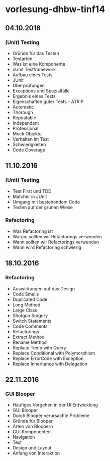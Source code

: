 # vorlesung-dhbw-tinf14
## 04.10.2016
### (Unit) Testing
* Gründe für das Testen
* Testarten
* Was ist eine Komponente
* xUnit Testframework
 * Aufbau eines Tests
 * JUnit
 * Überprüfungen 
 * Exceptions und Spezialfälle
* Ergebnis eines Tests
* Eigenschaften guter Tests - ATRIP
 * Automatic
 * Thorough
 * Repeatable
 * Independent
 * Professional
* Mock Objekte
 * Verhalten im Test
 * Schwierigkeiten
* Code Coverage

## 11.10.2016
### (Unit) Testing
* Test First und TDD
* Matcher in JUnit
* Umgang mit bestehendem Code
* Testen auf der grünen Wiese

### Refactoring
* Was Refactoring ist
* Warum sollten wir Refactorings verwenden
* Wann sollten wir Refactorings verwenden
* Wann wird Refactoring schwierig

## 18.10.2016
### Refactoring
* Auswirkungen auf das Design
* Code Smells
 * Duplicated Code
 * Long Method
 * Large Class
 * Shotgun Surgery
 * Switch Statements
 * Code Comments
* Refactorings
 * Extract Method
 * Rename Method
 * Replace Temp with Query
 * Replace Conditional with Polymorphism
 * Replace ErrorCode with Exception
 * Replace Inheritance with Delegation

## 22.11.2016
### GUI Blooper
* Häufiges Vorgehen in der UI Entwicklung
* GUI Blooper
 * Durch Blooper verursachte Probleme
 * Gründe für Blooper
 * Arten von Bloopern
 * GUI Komponenten
 * Navigation
 * Text
 * Design und Layout
 * Anfang von Interaktion
